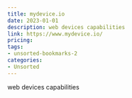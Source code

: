 ```yaml
---
title: mydevice.io
date: 2023-01-01
description: web devices capabilities
link: https://www.mydevice.io/
pricing: 
tags: 
- unsorted-bookmarks-2 
categories: 
- Unsorted 
---
```


web devices capabilities